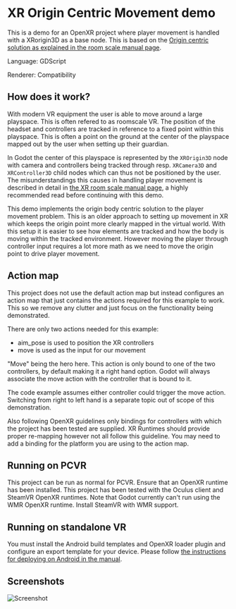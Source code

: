 # XR Origin Centric Movement demo

This is a demo for an OpenXR project where player movement is handled with a XRorigin3D as a base node.
This is based on the [Origin centric solution as explained in the room scale manual page](https://docs.godotengine.org/en/stable/tutorials/xr/xr_room_scale.html#origin-centric-solution).

Language: GDScript

Renderer: Compatibility

## How does it work?

With modern VR equipment the user is able to move around a large playspace.
This is often refered to as roomscale VR.
The position of the headset and controllers are tracked in reference to a fixed point within this playspace.
This is often a point on the ground at the center of the playspace mapped out by the user when setting up their guardian.

In Godot the center of this playspace is represented by the `XROrigin3D` node with camera and controllers being tracked through resp. `XRCamera3D` and `XRController3D` child nodes which can thus not be positioned by the user.
The misunderstandings this causes in handling player movement is described in detail in [the XR room scale manual page](https://docs.godotengine.org/en/stable/tutorials/xr/xr_room_scale.html), a highly recommended read before continuing with this demo.

This demo implements the origin body centric solution to the player movement problem.
This is an older approach to setting up movement in XR which keeps the origin point more clearly mapped in the virtual world.
With this setup it is easier to see how elements are tracked and how the body is moving within the tracked environment.
However moving the player through controller input requires a lot more math as we need to move the origin point to drive player movement.

## Action map

This project does not use the default action map but instead configures an action map that just contains the actions required for this example to work. This so we remove any clutter and just focus on the functionality being demonstrated.

There are only two actions needed for this example:
- aim_pose is used to position the XR controllers
- move is used as the input for our movement

"Move" being the hero here. This action is only bound to one of the two controllers, by default making it a right hand option. Godot will always associate the move action with the controller that is bound to it.

The code example assumes either controller could trigger the move action. Switching from right to left hand is a separate topic out of scope of this demonstration.

Also following OpenXR guidelines only bindings for controllers with which the project has been tested are supplied. XR Runtimes should provide proper re-mapping however not all follow this guideline. You may need to add a binding for the platform you are using to the action map.

## Running on PCVR

This project can be run as normal for PCVR. Ensure that an OpenXR runtime has been installed.
This project has been tested with the Oculus client and SteamVR OpenXR runtimes.
Note that Godot currently can't run using the WMR OpenXR runtime. Install SteamVR with WMR support.

## Running on standalone VR

You must install the Android build templates and OpenXR loader plugin and configure an export template for your device.
Please follow [the instructions for deploying on Android in the manual](https://docs.godotengine.org/en/stable/tutorials/xr/deploying_to_android.html).

## Screenshots

![Screenshot](screenshots/origin_movement_demo.png)

